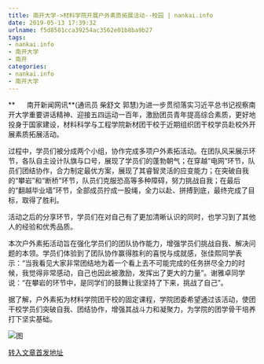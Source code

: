 ```yaml
---
title: 南开大学->材料学院开展户外素质拓展活动--校园 | nankai.info
date: 2019-05-13 17:39:32
urlname: f5d8501cca39254ac3562e01b8ba9b27
tags: 
- nankai.info
- 南开大学
- 南开
categories:
- nankai.info
- 南开大学
---
```



**      南开新闻网讯**(通讯员 柴舒文 郭慧)为进一步贯彻落实习近平总书记视察南开大学重要讲话精神、迎接五四运动一百年，激励团员青年提高综合素质，更好地投身于国家建设，材料科学与工程学院新材团干校于近期组织团干校学员赴校外开展素质拓展活动。

过程中，学员们被分成两个小组，协作完成多项户外素拓活动。在团队风采展示环节，各队自主设计队旗与口号，展现了学员们的蓬勃朝气；在穿越“电网”环节，队员们团结协作，合力制定最优方案，展现了其睿智灵活的应变能力；在突破自我的“攀岩”和“断桥”环节，队员们克服恐高等多种障碍，努力挑战自我；在最后的“翻越毕业墙”环节，全部成员拧成一股绳，全力以赴、拼搏到底，最终完成了目标，取得了胜利。

活动之后的分享环节，学员们在对自己有了更加清晰认识的同时，也学习到了其他人的经验和优秀品质。

本次户外素拓活动旨在强化学员们的团队协作能力，增强学员们挑战自我、解决问题的本领。学员们体验到了团队协作赢得胜利的喜悦与成就感，张佳熙同学表示：“当我看见大家非常团结地为着一个看上去不可能完成的任务拼尽全力的时候，我觉得非常感动，自己也因此被激励，发挥出了更大的力量”。谢雅卓同学说：“在攀岩的环节中，是同学们的鼓舞让我坚持了下来，挑战了自己”。

据了解，户外素拓为材料学院团干校的固定课程，学院团委希望通过该活动，使团干校学员们突破自我、团结协作，增强其战斗力和凝聚力，为学院的团学骨干培养打下坚实基础。



![图](http://news.nankai.edu.cn/pic/0/00/35/43/354364_201272.jpg)

[转入文章首发地址](http://news.nankai.edu.cn/qqxy/system/2019/05/13/000451094.shtml)